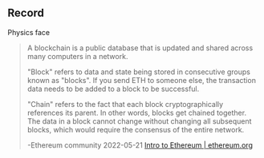 ## Record
Physics face
> A blockchain is a public database that is updated and shared across many computers in a network.
> 
> "Block" refers to data and state being stored in consecutive groups known as "blocks". If you send ETH to someone else, the transaction data needs to be added to a block to be successful.
> 
> "Chain" refers to the fact that each block cryptographically references its parent. In other words, blocks get chained together. The data in a block cannot change without changing all subsequent blocks, which would require the consensus of the entire network.
> 
> -Ethereum community 2022-05-21
> [Intro to Ethereum | ethereum.org](https://ethereum.org/en/developers/docs/intro-to-ethereum/#what-is-a-blockchain)


